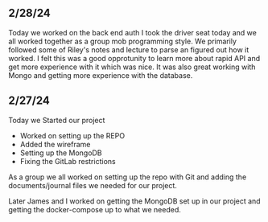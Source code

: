 
## 2/28/24
Today we worked on the back end auth
I took the driver seat today and we all worked together as a group mob programming style.
We primarily followed some of Riley's notes and lecture to parse an figured out how it worked.
I felt this was a good opprotunity to learn more about rapid API and get more experience with it
which was nice. It was also great working with Mongo and getting more experience with the database. 


## 2/27/24
Today we Started our project
* Worked on setting up the REPO
* Added the wireframe
* Setting up the MongoDB
* Fixing the GitLab restrictions

As a group we all worked on setting up the repo with Git and adding the
documents/journal files we needed for our project.

Later James and I worked on getting the MongoDB set up in our project and
getting the docker-compose up to what we needed.
